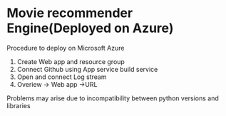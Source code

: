 # Movie recommender Engine(Deployed on Azure)

Procedure to deploy on Microsoft Azure
1. Create Web app and resource group
2. Connect Github using App service build service
3. Open and connect Log stream
4. Overiew -> Web app ->URL



Problems may arise due to incompatibility between python versions and libraries
